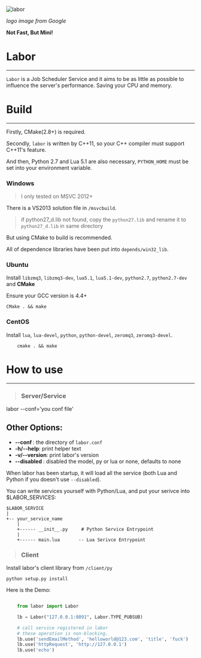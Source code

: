 ![labor](https://cdn3.iconfinder.com/data/icons/social-messaging-productivity-3/128/tools-128.png)

*logo image from Google*

**Not Fast, But Mini!**

# Labor
---

`Labor` is a Job Scheduler Service and it aims to be as little as possible to influence the server's performance. Saving your CPU and memory. 


# Build
- - -

Firstly, CMake(2.8+) is required. 

Secondly, `labor` is written by C++11, so your C++ compiler must support C++11's feature.

And then, Python 2.7 and Lua 5.1 are also necessary, `PYTHON_HOME` must be set into your environment variable.

### Windows

>  I only tested on MSVC 2012+

There is a VS2013 solution file in `/msvcbuild`.

> if python27_d.lib not found, copy the `python27.lib` and rename it to `python27_d.lib` in same directory

But using CMake to build is recommended.

All of dependence libraries have been put into `depends/win32_lib`.

### Ubuntu

Install `libzmq3`, `libzmq3-dev`, `lua5.1`, `lua5.1-dev`, `python2.7`, `python2.7-dev` and **CMake**

Ensure your GCC version is 4.4+

    CMake . && make

### CentOS

Install `lua`, `lua-devel`, `python`, `python-devel`, `zeromq3`, `zeromq3-devel`.

```
    cmake . && make
```


# How to use
- - -

> ### Server/Service

labor --conf='you conf file' <other options>

## Other Options:

+ **--conf <file>**: the directory of `labor.conf`
+ **-h/--help**: print helper text
+ **-v/--version**: print labor's version
+ **--disabled <lang>**: disabled the model, py or lua or none, defaults to none

When labor has been startup, it will load all the service (both Lua and Python if you doesn't use `--disabled`).

You can write services yourself with Python/Lua, and put your serivce into $LABOR_SERVICES:

    $LABOR_SERVICE
    |
    +-- your_service_name
        |
        +------ __init__.py     # Python Service Entrypoint
        |
        +------ main.lua       -- Lua Serivce Entrypoint

> ### Client

Install labor's client library from `/client/py`

    python setup.py install

Here is the Demo:

```python

    from labor import Labor

    lb = Labor("127.0.0.1:8091", Labor.TYPE_PUBSUB)

    # call service registered in labor
    # these operation is non-blocking.
    lb.use('sendEmailMethod', 'helloworld@123.com', 'title', 'fuck')
    lb.use('httpRequest', 'http://127.0.0.1')
    lb.use('echo')

```
